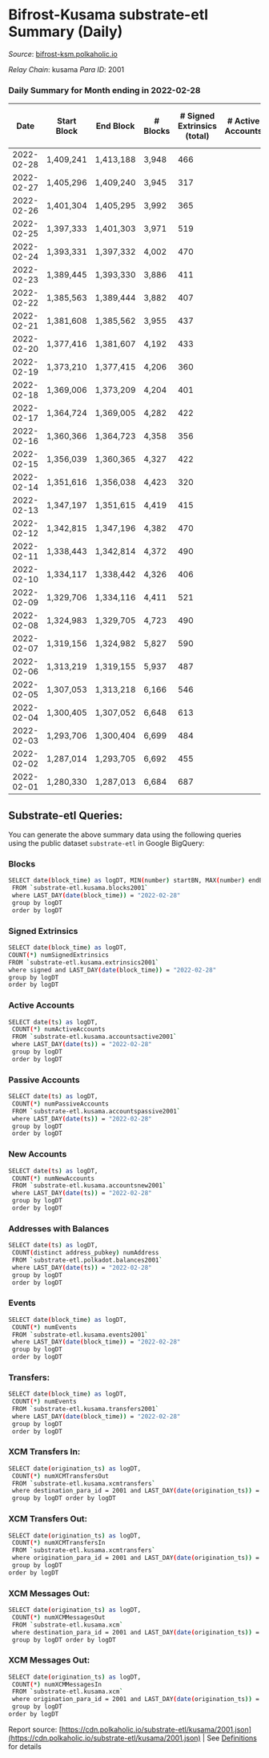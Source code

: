 # Bifrost-Kusama substrate-etl Summary (Daily)

_Source_: [bifrost-ksm.polkaholic.io](https://bifrost-ksm.polkaholic.io)

*Relay Chain*: kusama
*Para ID*: 2001



### Daily Summary for Month ending in 2022-02-28


| Date | Start Block | End Block | # Blocks | # Signed Extrinsics (total) | # Active Accounts | # Passive | # New | # Addresses with Balances | # Events | # Transfers | # XCM Transfers In | # XCM Transfers Out | # XCM In | # XCM Out | Issues | 
| ---- | ----------- | --------- | -------- | --------------------------- | ----------------- | --------- | ----- | ------------------------- | -------- | ----------- | ------------------ | ------------------- | -------- | --------- | ------ |
| 2022-02-28 | 1,409,241 | 1,413,188 | 3,948 | 466 |  |  |  | 95,289 | 11,553 | 750 ($85,835.94) | 27 ($11,588.95) | 23 ($19,530.54) | 54 | 50 |  |
| 2022-02-27 | 1,405,296 | 1,409,240 | 3,945 | 317 |  |  |  | 95,281 | 10,409 | 474 ($110,515.99) | 32 ($128,947.73) | 29 ($23,890.81) | 64 | 74 |  |
| 2022-02-26 | 1,401,304 | 1,405,295 | 3,992 | 365 |  |  |  | 95,267 | 10,912 | 555 ($170,716.46) | 31 ($32,909.66) | 42 ($53,809.08) | 62 | 86 |  |
| 2022-02-25 | 1,397,333 | 1,401,303 | 3,971 | 519 |  |  |  | 95,264 | 12,084 | 726 ($374,953.52) | 59 ($52,486.20) | 84 ($210,508.34) | 118 | 164 |  |
| 2022-02-24 | 1,393,331 | 1,397,332 | 4,002 | 470 |  |  |  | 95,260 | 11,877 | 523 ($173,275.56) | 65 ($63,682.05) | 80 ($101,272.01) | 128 | 168 |  |
| 2022-02-23 | 1,389,445 | 1,393,330 | 3,886 | 411 |  |  |  | 95,246 | 11,326 | 548 ($118,704.27) | 63 ($48,316.30) | 51 ($56,680.89) | 124 | 112 |  |
| 2022-02-22 | 1,385,563 | 1,389,444 | 3,882 | 407 |  |  |  | 95,241 | 11,017 | 586 ($164,695.98) | 39 ($34,891.78) | 60 ($64,082.89) | 78 | 128 |  |
| 2022-02-21 | 1,381,608 | 1,385,562 | 3,955 | 437 |  |  |  | 95,238 | 11,598 | 679 ($262,259.93) | 60 ($56,392.66) | 45 ($147,024.04) | 120 | 108 |  |
| 2022-02-20 | 1,377,416 | 1,381,607 | 4,192 | 433 |  |  |  | 95,236 | 11,871 | 689 ($262,747.09) | 36 ($37,657.13) | 57 ($92,792.88) | 72 | 118 |  |
| 2022-02-19 | 1,373,210 | 1,377,415 | 4,206 | 360 |  |  |  | 95,228 | 11,312 | 512 ($85,275.29) | 34 ($29,800.16) | 30 ($55,791.86) | 68 | 62 |  |
| 2022-02-18 | 1,369,006 | 1,373,209 | 4,204 | 401 |  |  |  | 95,221 | 11,691 | 621 ($443,947.83) | 41 ($34,599.91) | 44 ($388,288.86) | 82 | 132 |  |
| 2022-02-17 | 1,364,724 | 1,369,005 | 4,282 | 422 |  |  |  | 95,211 | 11,855 | 610 ($121,585.43) | 29 ($28,659.21) | 40 ($22,321.88) | 58 | 82 |  |
| 2022-02-16 | 1,360,366 | 1,364,723 | 4,358 | 356 |  |  |  | 95,202 | 11,749 | 546 ($133,508.08) | 31 ($39,482.98) | 22 ($14,553.99) | 62 | 46 |  |
| 2022-02-15 | 1,356,039 | 1,360,365 | 4,327 | 422 |  |  |  | 95,196 | 12,041 | 570 ($105,360.05) | 34 ($13,432.21) | 29 ($23,931.81) | 68 | 80 |  |
| 2022-02-14 | 1,351,616 | 1,356,038 | 4,423 | 320 |  |  |  |  | 11,458 | 524 ($210,964.37) | 26 ($26,688.66) | 35 ($14,826.09) | 56 | 70 |  |
| 2022-02-13 | 1,347,197 | 1,351,615 | 4,419 | 415 |  |  |  | 95,186 | 12,145 | 644 ($276,581.05) | 34 ($36,038.68) | 40 ($39,623.90) | 70 | 80 |  |
| 2022-02-12 | 1,342,815 | 1,347,196 | 4,382 | 470 |  |  |  |  | 12,701 | 773 ($141,736.99) | 47 ($52,433.17) | 43 ($29,404.92) | 96 | 86 |  |
| 2022-02-11 | 1,338,443 | 1,342,814 | 4,372 | 490 |  |  |  | 95,184 | 12,715 | 775 ($249,873.46) | 40 ($45,639.31) | 58 ($52,809.57) | 80 | 116 |  |
| 2022-02-10 | 1,334,117 | 1,338,442 | 4,326 | 406 |  |  |  | 95,182 | 11,874 | 628 ($187,317.66) | 29 ($31,706.67) | 30 ($28,620.00) | 58 | 62 |  |
| 2022-02-09 | 1,329,706 | 1,334,116 | 4,411 | 521 |  |  |  | 95,175 | 12,721 | 709 ($166,928.18) | 26 ($22,372.14) | 29 ($35,997.40) | 58 | 58 |  |
| 2022-02-08 | 1,324,983 | 1,329,705 | 4,723 | 490 |  |  |  | 95,166 | 13,320 | 737 ($211,929.30) | 38 ($38,854.03) | 42 ($56,673.94) | 76 | 84 |  |
| 2022-02-07 | 1,319,156 | 1,324,982 | 5,827 | 590 |  |  |  | 95,165 | 16,517 | 924 ($383,922.55) | 62 ($82,617.41) | 45 ($54,582.23) | 130 | 90 |  |
| 2022-02-06 | 1,313,219 | 1,319,155 | 5,937 | 487 |  |  |  | 95,157 | 16,000 | 740 ($159,025.00) | 37 ($46,283.37) | 36 ($108,852.26) | 76 | 76 |  |
| 2022-02-05 | 1,307,053 | 1,313,218 | 6,166 | 546 |  |  |  | 95,151 | 16,911 | 907 ($1,062,215.96) | 43 ($45,471.03) | 31 ($31,542.81) | 82 | 68 |  |
| 2022-02-04 | 1,300,405 | 1,307,052 | 6,648 | 613 |  |  |  | 95,144 | 18,457 | 965 ($720,962.67) | 71 ($53,659.23) | 36 ($52,379.84) | 144 | 80 |  |
| 2022-02-03 | 1,293,706 | 1,300,404 | 6,699 | 484 |  |  |  | 95,132 | 17,475 | 742 ($117,050.09) | 45 ($19,440.34) | 26 ($19,955.16) | 98 | 62 |  |
| 2022-02-02 | 1,287,014 | 1,293,705 | 6,692 | 455 |  |  |  |  | 17,213 | 718 ($372,866.14) | 54 ($66,932.12) | 32 ($35,262.52) | 116 | 68 |  |
| 2022-02-01 | 1,280,330 | 1,287,013 | 6,684 | 687 |  |  |  | 95,113 | 18,797 | 1,113 ($264,755.00) | 39 ($39,292.75) | 46 ($56,263.86) | 80 | 94 |  |

## Substrate-etl Queries:
You can generate the above summary data using the following queries using the public dataset `substrate-etl` in Google BigQuery:

### Blocks
```bash
SELECT date(block_time) as logDT, MIN(number) startBN, MAX(number) endBN, COUNT(*) numBlocks 
 FROM `substrate-etl.kusama.blocks2001`  
 where LAST_DAY(date(block_time)) = "2022-02-28" 
 group by logDT 
 order by logDT
```

### Signed Extrinsics
```bash
SELECT date(block_time) as logDT, 
COUNT(*) numSignedExtrinsics 
FROM `substrate-etl.kusama.extrinsics2001`  
where signed and LAST_DAY(date(block_time)) = "2022-02-28" 
group by logDT 
order by logDT
```

### Active Accounts
```bash
SELECT date(ts) as logDT, 
 COUNT(*) numActiveAccounts 
 FROM `substrate-etl.kusama.accountsactive2001` 
 where LAST_DAY(date(ts)) = "2022-02-28" 
 group by logDT 
 order by logDT
```

### Passive Accounts
```bash
SELECT date(ts) as logDT, 
 COUNT(*) numPassiveAccounts 
 FROM `substrate-etl.kusama.accountspassive2001` 
 where LAST_DAY(date(ts)) = "2022-02-28" 
 group by logDT 
 order by logDT
```

### New Accounts
```bash
SELECT date(ts) as logDT, 
 COUNT(*) numNewAccounts 
 FROM `substrate-etl.kusama.accountsnew2001` 
 where LAST_DAY(date(ts)) = "2022-02-28" 
 group by logDT
 order by logDT
```

### Addresses with Balances
```bash
SELECT date(ts) as logDT,
 COUNT(distinct address_pubkey) numAddress 
 FROM `substrate-etl.polkadot.balances2001` 
 where LAST_DAY(date(ts)) = "2022-02-28" 
 group by logDT 
 order by logDT
```

### Events
```bash
SELECT date(block_time) as logDT, 
 COUNT(*) numEvents 
 FROM `substrate-etl.kusama.events2001` 
 where LAST_DAY(date(block_time)) = "2022-02-28" 
 group by logDT 
 order by logDT
```

### Transfers:
```bash
SELECT date(block_time) as logDT, 
 COUNT(*) numEvents 
 FROM `substrate-etl.kusama.transfers2001` 
 where LAST_DAY(date(block_time)) = "2022-02-28" 
 group by logDT 
 order by logDT
```

### XCM Transfers In:
```bash
SELECT date(origination_ts) as logDT, 
 COUNT(*) numXCMTransfersOut 
 FROM `substrate-etl.kusama.xcmtransfers` 
 where destination_para_id = 2001 and LAST_DAY(date(origination_ts)) = "2022-02-28" 
 group by logDT order by logDT
```

### XCM Transfers Out:
```bash
SELECT date(origination_ts) as logDT, 
 COUNT(*) numXCMTransfersIn 
 FROM `substrate-etl.kusama.xcmtransfers` 
 where origination_para_id = 2001 and LAST_DAY(date(origination_ts)) = "2022-02-28" 
 group by logDT 
order by logDT
```

### XCM Messages Out:
```bash
SELECT date(origination_ts) as logDT, 
 COUNT(*) numXCMMessagesOut 
 FROM `substrate-etl.kusama.xcm` 
 where destination_para_id = 2001 and LAST_DAY(date(origination_ts)) = "2022-02-28" 
 group by logDT order by logDT
```

### XCM Messages Out:
```bash
SELECT date(origination_ts) as logDT, 
 COUNT(*) numXCMMessagesIn 
 FROM `substrate-etl.kusama.xcm` 
 where origination_para_id = 2001 and LAST_DAY(date(origination_ts)) = "2022-02-28" 
 group by logDT 
order by logDT
```


Report source: [https://cdn.polkaholic.io/substrate-etl/kusama/2001.json](https://cdn.polkaholic.io/substrate-etl/kusama/2001.json) | See [Definitions](/DEFINITIONS.md) for details
